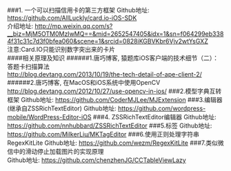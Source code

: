 ###1. 一个可以扫描信用卡的第三方框架
Github地址:
https://github.com/AllLuckly/card.io-iOS-SDK   
介绍地址: http://mp.weixin.qq.com/s?__biz=MjM5OTM0MzIwMQ==&mid=2652547405&idx=1&sn=f064299eb3384f31c31c7d3f0bfea060&scene=1&srcid=0828iKGBVKbr6Vjv2wtYsGXZ  
注意:Card.IO只能识别数字突出来的卡片  
####相关原理及知识
######1.唐巧博客, 猿题库iOS客户端的技术细节（二）：答题卡扫描算法  
http://blog.devtang.com/2013/10/19/the-tech-detail-of-ape-client-2/
######2.唐巧博客, 在MacOS和iOS系统中使用OpenCV  
http://blog.devtang.com/2012/10/27/use-opencv-in-ios/
###2.模型字典互转框架
Github地址: 
https://github.com/CoderMJLee/MJExtension
###3.编辑器(继承自ZSSRichTextEditor)
Github地址:
https://github.com/wordpress-mobile/WordPress-Editor-iOS
###4. ZSSRichTextEditor编辑器
Github地址:
https://github.com/nnhubbard/ZSSRichTextEditor
###5.标签
Github地址:
https://github.com/MilkerLiu/MKTagEditor
###6.使用正则处理字符串RegexKitLite
Github地址:
https://github.com/wezm/RegexKitLite
###7.类似微信中的滑动停止加载图片的实现原理  
Github地址:
https://github.com/chenzhenJG/CCTableViewLazy  